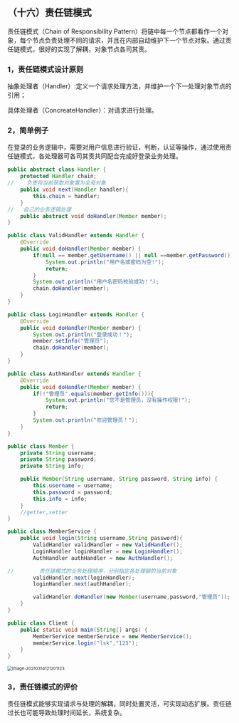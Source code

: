 ## （十六）责任链模式

责任链模式（Chain of Responsibility Pattern）将链中每一个节点都看作一个对象，每个节点负责处理不同的请求，并且在内部自动维护下一个节点对象。通过责任链模式，很好的实现了解耦，对象节点各司其责。

### 1，责任链模式设计原则

抽象处理者（Handler）:定义一个请求处理方法，并维护一个下一处理对象节点的引用；

具体处理者（ConcreateHandler）：对请求进行处理。

### 2，简单例子

在登录的业务逻辑中，需要对用户信息进行验证，判断，认证等操作，通过使用责任链模式，各处理器可各司其责共同配合完成好登录业务处理。

```java
public abstract class Handler {
    protected Handler chain;
//    负责将当前获取对象置为全局对象
    public void next(Handler handler){
        this.chain = handler;
    }
//   自己的业务逻辑处理
    public abstract void doHandler(Member member);
}
```

```java
public class ValidHandler extends Handler {
    @Override
    public void doHandler(Member member) {
        if(null == member.getUsername() || null ==member.getPassword()){
            System.out.println("用户名或密码为空!");
            return;
        }
        System.out.println("用户名密码校验成功！");
        chain.doHandler(member);
    }
}
```

```java
public class LoginHandler extends Handler {
    @Override
    public void doHandler(Member member) {
        System.out.println("登录成功！");
        member.setInfo("管理员");
        chain.doHandler(member);
    }
}
```

```java
public class AuthHandler extends Handler {
    @Override
    public void doHandler(Member member) {
        if(!"管理员".equals(member.getInfo())){
            System.out.println("您不是管理员，没有操作权限!");
            return;
        }
        System.out.println("欢迎管理员！");
    }
}
```

```java
public class Member {
    private String username;
    private String password;
    private String info;

    public Member(String username, String password, String info) {
        this.username = username;
        this.password = password;
        this.info = info;
    }
    //getter,setter
}
```

```java
public class MemberService {
    public void login(String username,String password){
        ValidHandler validHandler = new ValidHandler();
        LoginHandler loginHandler = new LoginHandler();
        AuthHandler authHandler = new AuthHandler();

//        责任链模式的业务处理顺序，分别指定各处理器的当前对象
        validHandler.next(loginHandler);
        loginHandler.next(authHandler);

        validHandler.doHandler(new Member(username,password,"管理员"));
    }
}
```

```java
public class Client {
    public static void main(String[] args) {
        MemberService memberService = new MemberService();
        memberService.login("lsk","123");
    }
}
```

<img src="https://cdn.jsdelivr.net/gh/hellolsk/imageSource//imageblog/20210314121203.png" alt="image-20210314121201123" style="zoom:67%;" />

### 3，责任链模式的评价

责任链模式能够实现请求与处理的解耦，同时处置灵活，可实现动态扩展。责任链过长也可能导致处理时间延长，系统复杂。